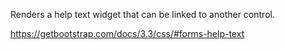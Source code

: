 Renders a help text widget that can be linked to another control.

<https://getbootstrap.com/docs/3.3/css/#forms-help-text>
